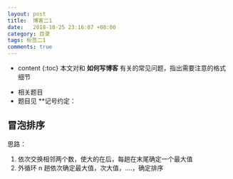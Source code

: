 ```yaml
---
layout: post
title:  博客二1
date:   2018-10-25 23:16:07 +08:00
category: 目录
tags: 标签二1
comments: true
---
```

 * content
{:toc}
 本文对和 **如何写博客** 有关的常见问题，指出需要注意的格式细节
 - 相关题目
- 题目见
 **记号约定：
 ## 冒泡排序
 思路：
 1. 依次交换相邻两个数，使大的在后，每趟在末尾确定一个最大值
2. 外循环 n 趟依次确定最大值，次大值，....，确定排序